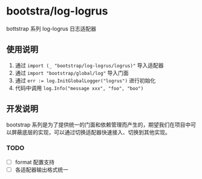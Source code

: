 # bootstra/log-logrus

bottstrap 系列 log-logrus 日志适配器

## 使用说明

1. 通过 `import (_ "bootstrap/log-logrus/logrus)"` 导入适配器
2. 通过 `import "bootstrap/global/log"` 导入门面
3. 通过 `err := log.InitGlobalLogger("logrus")` 进行初始化
4. 代码中调用 `log.Info("message xxx", "foo", "boo")`

## 开发说明

bootstrap 系列是为了提供统一的门面和依赖管理而产生的，期望我们在项目中可以屏蔽底层的实现，可以通过切换适配器快速接入、切换到其他实现。

### TODO

- [ ] format 配置支持
- [ ] 各适配器输出格式统一